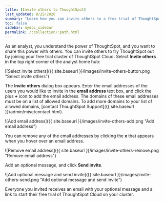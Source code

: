 ```yaml
---
title: [Invite others to ThoughtSpot]
last_updated: 8/25/2020
summary: "Learn how you can invite others to a free trial of ThoughtSpot Cloud."
toc: false
sidebar: mydoc_sidebar
permalink: /:collection/:path.html
---
```

As an analyst, you understand the power of ThoughtSpot, and you want to share this power with others. You can invite others to try ThoughtSpot out by joining your free trial cluster of ThoughtSpot Cloud. Select **Invite others** in the top right corner of the analyst home hub:

![Select invite others]({{ site.baseurl }}/images/invite-others-button.png "Select invite others")

The **Invite others** dialog box appears. Enter the email addresses of the users you would like to invite in the **email address** text box, and click the plus **+** icon to add the email address. The domains of these email addresses must be on a list of allowed domains. To add more domains to your list of allowed domains, [contact ThoughtSpot Support]({{ site.baseurl }}/admin/misc/contact.html).

![Add email address]({{ site.baseurl }}/images/invite-others-add.png "Add email address")

You can remove any of the email addresses by clicking the **x** that appears when you hover over an email address.

![Remove email address]({{ site.baseurl }}/images/invite-others-remove.png "Remove email address")

Add an optional message, and click **Send invite**.

![Add optional message and send invite]({{ site.baseurl }}/images/invite-others-send.png "Add optional message and send invite")

Everyone you invited receives an email with your optional message and a link to start their free trial of ThoughtSpot Cloud on your cluster.
